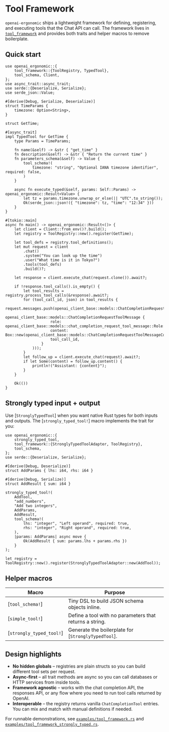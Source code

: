 # Tool Framework

`openai-ergonomic` ships a lightweight framework for defining, registering, and executing
tools that the Chat API can call. The framework lives in [`tool_framework`](../src/tool_framework.rs)
and provides both traits and helper macros to remove boilerplate.

## Quick start

```rust,no_run
use openai_ergonomic::{
    tool_framework::{ToolRegistry, TypedTool},
    tool_schema, Client,
};
use async_trait::async_trait;
use serde::{Deserialize, Serialize};
use serde_json::Value;

#[derive(Debug, Serialize, Deserialize)]
struct TimeParams {
    timezone: Option<String>,
}

struct GetTime;

#[async_trait]
impl TypedTool for GetTime {
    type Params = TimeParams;

    fn name(&self) -> &str { "get_time" }
    fn description(&self) -> &str { "Return the current time" }
    fn parameters_schema(&self) -> Value {
        tool_schema!(
            timezone: "string", "Optional IANA timezone identifier", required: false,
        )
    }

    async fn execute_typed(&self, params: Self::Params) -> openai_ergonomic::Result<Value> {
        let tz = params.timezone.unwrap_or_else(|| "UTC".to_string());
        Ok(serde_json::json!({ "timezone": tz, "time": "12:34" }))
    }
}

#[tokio::main]
async fn main() -> openai_ergonomic::Result<()> {
    let client = Client::from_env()?.build();
    let registry = ToolRegistry::new().register(GetTime);

    let tool_defs = registry.tool_definitions();
    let mut request = client
        .chat()
        .system("You can look up the time")
        .user("What time is it in Tokyo?")
        .tools(tool_defs)
        .build()?;

    let response = client.execute_chat(request.clone()).await?;

    if !response.tool_calls().is_empty() {
        let tool_results = registry.process_tool_calls(&response).await?;
        for (tool_call_id, json) in tool_results {
            request.messages.push(openai_client_base::models::ChatCompletionRequestMessage::ChatCompletionRequestToolMessage(Box::new(
                openai_client_base::models::ChatCompletionRequestToolMessage {
                    role: openai_client_base::models::chat_completion_request_tool_message::Role::Tool,
                    content: Box::new(openai_client_base::models::ChatCompletionRequestToolMessageContent::TextContent(json)),
                    tool_call_id,
                }
            )));
        }
        let follow_up = client.execute_chat(request).await?;
        if let Some(content) = follow_up.content() {
            println!("Assistant: {content}");
        }
    }

    Ok(())
}
```

## Strongly typed input + output

Use [`StronglyTypedTool`] when you want native Rust types for both inputs and outputs.
The [`strongly_typed_tool!`] macro implements the trait for you:

```rust,no_run
use openai_ergonomic::{
    strongly_typed_tool,
    tool_framework::{StronglyTypedToolAdapter, ToolRegistry},
    tool_schema,
};
use serde::{Deserialize, Serialize};

#[derive(Debug, Deserialize)]
struct AddParams { lhs: i64, rhs: i64 }

#[derive(Debug, Serialize)]
struct AddResult { sum: i64 }

strongly_typed_tool!(
    AddTool,
    "add_numbers",
    "Add two integers",
    AddParams,
    AddResult,
    tool_schema!(
        lhs: "integer", "Left operand", required: true,
        rhs: "integer", "Right operand", required: true,
    ),
    |params: AddParams| async move {
        Ok(AddResult { sum: params.lhs + params.rhs })
    }
);

let registry = ToolRegistry::new().register(StronglyTypedToolAdapter::new(AddTool));
```

## Helper macros

Macro | Purpose
----- | -------
[`tool_schema!`] | Tiny DSL to build JSON schema objects inline.
[`simple_tool!`] | Define a tool with no parameters that returns a string.
[`strongly_typed_tool!`] | Generate the boilerplate for [`StronglyTypedTool`].

## Design highlights

- **No hidden globals** – registries are plain structs so you can build different tool sets per request.
- **Async-first** – all trait methods are async so you can call databases or HTTP services from inside tools.
- **Framework agnostic** – works with the chat completion API, the responses API, or any flow where you need to run tool calls returned by OpenAI.
- **Interoperable** – the registry returns vanilla `ChatCompletionTool` entries. You can mix and match with manual definitions if needed.

For runnable demonstrations, see [`examples/tool_framework.rs`](../examples/tool_framework.rs) and
[`examples/tool_framework_strongly_typed.rs`](../examples/tool_framework_strongly_typed.rs).
